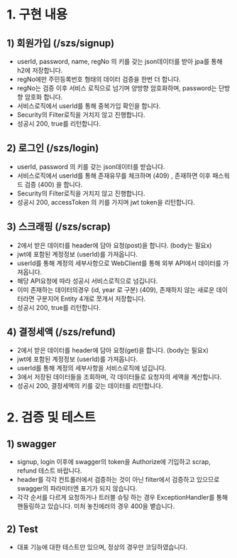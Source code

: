 # 1. 구현 내용
## 1) 회원가입 (/szs/signup)
- userId, password, name, regNo 의 키를 갖는 json데이터를 받아 jpa를 통해 h2에 저장합니다.
- regNo에만 주민등록번호 형태의 데이터 검증을 한번 더 합니다.
- regNo는 검증 이후 서비스 로직으로 넘기며 양방향 암호화하며, password는 단방향 암호화 합니다.
- 서비스로직에서 userId를 통해 중복가입 확인을 합니다.
- Security의 Filter로직을 거치지 않고 진행합니다.
- 성공시 200, true를 리턴합니다.

## 2) 로그인 (/szs/login)
- userId, password 의 키를 갖는 json데이터를 받습니다.
- 서비스로직에서 userId를 통해 존재유무를 체크하며 (409) , 존재하면 이후 패스워드 검증 (400) 을 합니다.
- Security의 Filter로직을 거치지 않고 진행합니다.
- 성공시 200, accessToken 의 키를 가지며 jwt token을 리턴합니다.

## 3) 스크래핑 (/szs/scrap)
- 2에서 받은 데이터를 header에 담아 요청(post)을 합니다. (body는 필요x)
- jwt에 포함된 계정정보 (userId)를 가져옵니다.
- userId를 통해 계정의 세부사항으로 WebClient를 통해 외부 API에서 데이터를 가져옵니다.
- 해당 API요청에 따라 성공시 서비스로직으로 넘깁니다.
- 이미 존재하는 데이터의경우 (id, year 로 구분) (409), 존재하지 않는 새로운 데이터라면 구분지어 Entity 4개로 쪼개서 저장합니다.
- 성공시 200, true를 리턴합니다.

## 4) 결정세액 (/szs/refund)
- 2에서 받은 데이터를 header에 담아 요청(get)을 합니다. (body는 필요x)
- jwt에 포함된 계정정보 (userId)를 가져옵니다.
- userId를 통해 계정의 세부사항을 서비스로직에 넘깁니다.
- 3에서 저장된 데이터들을 조회하며, 각 데이터들로 요청자의 세액을 계산합니다.
- 성공시 200, 결정세액의 키를 갖는 데이터를 리턴합니다.

# 2. 검증 및 테스트
## 1) swagger
- signup, login 이후에 swagger의 token을 Authorize에 기입하고 scrap, refund 테스트 바랍니다.
- header를 각각 컨트롤러에서 검증하는 것이 아닌 filter에서 검증하고 있으므로 swagger의 파라미터엔 표기가 되지 않습니다.
- 각각 순서를 다르게 요청하거나 트러블 슈팅 하는 경우 ExceptionHandler를 통해 핸들링하고 있습니다. 미처 놓친에러의 경우 400을 뱉습니다.
## 2) Test
- 대표 기능에 대한 테스트만 있으며, 정상의 경우만 코딩하였습니다.
